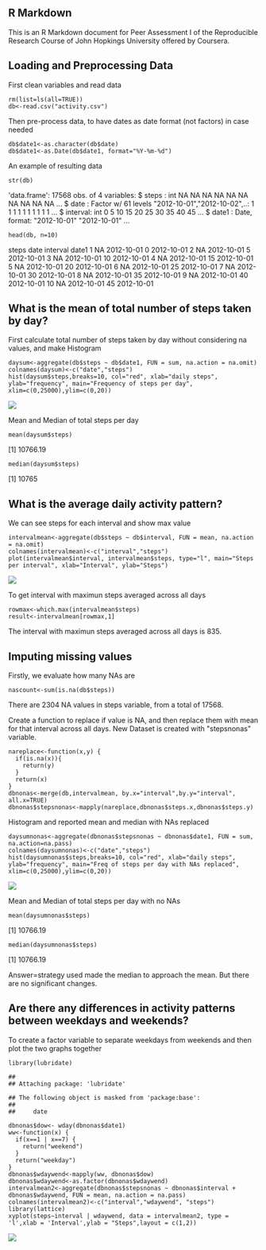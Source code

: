 R Markdown
----------

This is an R Markdown document for Peer Assessment I of the Reproducible
Research Course of John Hopkings University offered by Coursera.

Loading and Preprocessing Data
------------------------------

First clean variables and read data

    rm(list=ls(all=TRUE))
    db<-read.csv("activity.csv")

Then pre-process data, to have dates as date format (not factors) in
case needed

    db$date1<-as.character(db$date)
    db$date1<-as.Date(db$date1, format="%Y-%m-%d")

An example of resulting data

    str(db)

'data.frame': 17568 obs. of 4 variables: $ steps : int NA NA NA NA NA NA
NA NA NA NA ... $ date : Factor w/ 61 levels
"2012-10-01","2012-10-02",..: 1 1 1 1 1 1 1 1 1 1 ... $ interval: int 0
5 10 15 20 25 30 35 40 45 ... $ date1 : Date, format: "2012-10-01"
"2012-10-01" ...

    head(db, n=10)

steps date interval date1 1 NA 2012-10-01 0 2012-10-01 2 NA 2012-10-01 5
2012-10-01 3 NA 2012-10-01 10 2012-10-01 4 NA 2012-10-01 15 2012-10-01 5
NA 2012-10-01 20 2012-10-01 6 NA 2012-10-01 25 2012-10-01 7 NA
2012-10-01 30 2012-10-01 8 NA 2012-10-01 35 2012-10-01 9 NA 2012-10-01
40 2012-10-01 10 NA 2012-10-01 45 2012-10-01

What is the mean of total number of steps taken by day?
-------------------------------------------------------

First calculate total number of steps taken by day without considering
na values, and make Histogram

    daysum<-aggregate(db$steps ~ db$date1, FUN = sum, na.action = na.omit)
    colnames(daysum)<-c("date","steps")
    hist(daysum$steps,breaks=10, col="red", xlab="daily steps", ylab="frequency", main="Frequency of steps per day", xlim=c(0,25000),ylim=c(0,20))

![](PA1_template_files/figure-markdown_strict/totalsteps-1.png)

Mean and Median of total steps per day

    mean(daysum$steps)

\[1\] 10766.19

    median(daysum$steps)

\[1\] 10765

What is the average daily activity pattern?
-------------------------------------------

We can see steps for each interval and show max value

    intervalmean<-aggregate(db$steps ~ db$interval, FUN = mean, na.action = na.omit)
    colnames(intervalmean)<-c("interval","steps")
    plot(intervalmean$interval, intervalmean$steps, type="l", main="Steps per interval", xlab="Interval", ylab="Steps")

![](PA1_template_files/figure-markdown_strict/intervals-1.png)

To get interval with maximun steps averaged across all days

    rowmax<-which.max(intervalmean$steps)
    result<-intervalmean[rowmax,1]

The interval with maximun steps averaged across all days is 835.

Imputing missing values
-----------------------

Firstly, we evaluate how many NAs are

    nascount<-sum(is.na(db$steps))

There are 2304 NA values in steps variable, from a total of 17568.

Create a function to replace if value is NA, and then replace them with
mean for that interval across all days. New Dataset is created with
"stepsnonas" variable.

    nareplace<-function(x,y) {
      if(is.na(x)){
        return(y)
      }
      return(x)
    }
    dbnonas<-merge(db,intervalmean, by.x="interval",by.y="interval", all.x=TRUE)
    dbnonas$stepsnonas<-mapply(nareplace,dbnonas$steps.x,dbnonas$steps.y)

Histogram and reported mean and median with NAs replaced

    daysumnonas<-aggregate(dbnonas$stepsnonas ~ dbnonas$date1, FUN = sum, na.action=na.pass)
    colnames(daysumnonas)<-c("date","steps")
    hist(daysumnonas$steps,breaks=10, col="red", xlab="daily steps", ylab="frequency", main="Freq of steps per day with NAs replaced", xlim=c(0,25000),ylim=c(0,20))

![](PA1_template_files/figure-markdown_strict/totalsteps1-1.png)

Mean and Median of total steps per day with no NAs

    mean(daysumnonas$steps)

\[1\] 10766.19

    median(daysumnonas$steps)

\[1\] 10766.19

Answer=strategy used made the median to approach the mean. But there are
no significant changes.

Are there any differences in activity patterns between weekdays and weekends?
-----------------------------------------------------------------------------

To create a factor variable to separate weekdays from weekends and then
plot the two graphs together

    library(lubridate)

    ## 
    ## Attaching package: 'lubridate'

    ## The following object is masked from 'package:base':
    ## 
    ##     date

    dbnonas$dow<- wday(dbnonas$date1)
    ww<-function(x) {
      if(x==1 | x==7) {
        return("weekend")
      }
      return("weekday")
    }
    dbnonas$wdaywend<-mapply(ww, dbnonas$dow)
    dbnonas$wdaywend<-as.factor(dbnonas$wdaywend)
    intervalmean2<-aggregate(dbnonas$stepsnonas ~ dbnonas$interval + dbnonas$wdaywend, FUN = mean, na.action = na.pass)
    colnames(intervalmean2)<-c("interval","wdaywend", "steps")
    library(lattice)
    xyplot(steps~interval | wdaywend, data = intervalmean2, type = 'l',xlab = 'Interval',ylab = "Steps",layout = c(1,2))

![](PA1_template_files/figure-markdown_strict/weekd-1.png)
